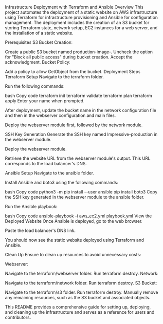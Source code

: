 Infrastructure Deployment with Terraform and Ansible
Overview
This project automates the deployment of a static website on AWS infrastructure using Terraform for infrastructure provisioning and Ansible for configuration management. The deployment includes the creation of an S3 bucket for storing Terraform state, network setup, EC2 instances for a web server, and the installation of a static website.

Prerequisites
S3 Bucket Creation:

Create a public S3 bucket named production-image-<your name>.
Uncheck the option for "Block all public access" during bucket creation.
Accept the acknowledgment.
Bucket Policy:

Add a policy to allow GetObject from the bucket.
Deployment Steps
Terraform Setup
Navigate to the terraform folder.

Run the following commands:

bash
Copy code
terraform init
terraform validate
terraform plan
terraform apply
Enter your name when prompted.

After deployment, update the bucket name in the network configuration file and then in the webserver configuration and main files.

Deploy the webserver module first, followed by the network module.

SSH Key Generation
Generate the SSH key named Impressive-production in the webserver module.

Deploy the webserver module.

Retrieve the website URL from the webserver module's output. This URL corresponds to the load balancer's DNS.

Ansible Setup
Navigate to the ansible folder.

Install Ansible and boto3 using the following commands:

bash
Copy code
python3 -m pip install --user ansible
pip install boto3
Copy the SSH key generated in the webserver module to the ansible folder.

Run the Ansible playbook:

bash
Copy code
ansible-playbook -i aws_ec2.yml playbook.yml
View the Deployed Website
Once Ansible is deployed, go to the web browser.

Paste the load balancer's DNS link.

You should now see the static website deployed using Terraform and Ansible.

Clean Up
Ensure to clean up resources to avoid unnecessary costs:

Webserver:

Navigate to the terraform/webserver folder.
Run terraform destroy.
Network:

Navigate to the terraform/network folder.
Run terraform destroy.
S3 Bucket:

Navigate to the terraform/s3 folder.
Run terraform destroy.
Manually remove any remaining resources, such as the S3 bucket and associated objects.

This README provides a comprehensive guide for setting up, deploying, and cleaning up the infrastructure and serves as a reference for users and contributors.